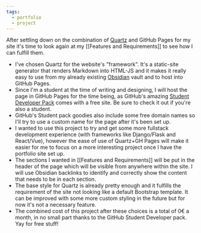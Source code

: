 ```yaml
---
tags:
  - portfolio
  - project
---
```

After settling down on the combination of [Quartz](https://quartz.jzhao.xyz/) and GitHub Pages for my site it's time to look again at my [[Features and Requirements]] to see how I can fulfill them.

* I've chosen Quartz for the website's "framework". It's a static-site generator that renders Markdown into HTML-JS and it makes it really easy to use from my already existing [Obsidian](https://obsidian.md/) vault and to host into GitHub Pages.
* Since I'm a student at the time of writing and designing, I will host the page in GitHub Pages for the time being, as GitHub's amazing [Student Developer Pack](https://education.github.com/pack) comes with a free site. Be sure to check it out if you're also a student.
* GitHub's Student pack goodies also include some free domain names so I'll try to use a custom name for the page after it's been set up.
* I wanted to use this project to try and get some more fullstack development experience (with frameworks like Django/Flask and React/Vue), however the ease of use of Quartz+GH Pages will make it easier for me to focus on a more interesting project once I have the portfolio site set up.
* The sections I wanted in [[Features and Requirements]] will be put in the header of the page which will be visible from anywhere within the site. I will use Obsidian backlinks to identify and correctly show the content that needs to be in each section.
* The base style for Quartz is already pretty enough and it fulfills the requirement of the site not looking like a default Bootstrap template. It can be improved with some more custom styling in the future but for now it's not a necessary feature.
* The combined cost of this project after these choices is a total of 0€ a month, in no small part thanks to the GitHub Student Developer pack. Yay for free stuff!


